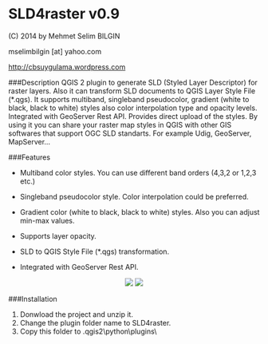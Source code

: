 SLD4raster v0.9
==========


(C) 2014 by Mehmet Selim BILGIN

mselimbilgin [at] yahoo.com

http://cbsuygulama.wordpress.com



###Description
QGIS 2 plugin to generate SLD (Styled Layer Descriptor) for raster layers. Also it can transform SLD documents to QGIS Layer Style File (*.qgs). It supports multiband, singleband pseudocolor, gradient (white to black, black to white) styles also color interpolation type and opacity levels. Integrated with GeoServer Rest API. Provides direct upload of the styles. By using it you can share your raster map styles in QGIS with other GIS softwares that support OGC SLD standarts. For example Udig, GeoServer, MapServer…



###Features
   
   - Multiband color styles. You can use different band orders (4,3,2 or 1,2,3 etc.)

   - Singleband pseudocolor style. Color interpolation could be preferred.

   - Gradient color (white to black, black to white) styles. Also you can adjust min-max values.

   - Supports layer opacity.
  
   - SLD to QGIS Style File (*.qgs) transformation.
   
   - Integrated with GeoServer Rest API.
   
   

<p align="center">
  <img src="https://lh4.googleusercontent.com/-X9GYJoQrRqA/VELMPpwAjaI/AAAAAAAAAsQ/I39zTCnwSeM/w524-h553-no/3.png"/>
  <img src="https://lh4.googleusercontent.com/-Ila6E_AZIV8/VELMPp_e_fI/AAAAAAAAAsU/mGNpAQfhy14/w522-h553-no/2.png"/>
</p>


###Installation

1. Donwload the project and unzip it. 
2. Change the plugin folder name to SLD4raster. 
3. Copy this folder to .qgis2\python\plugins\  
